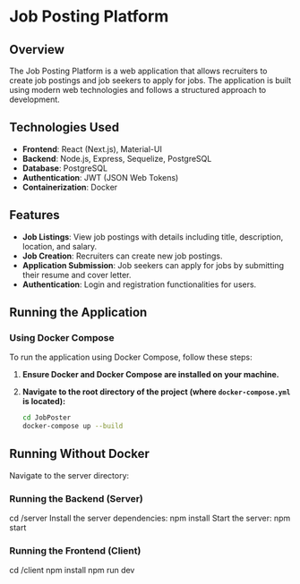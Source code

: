 # Job Posting Platform

## Overview

The Job Posting Platform is a web application that allows recruiters to create job postings and job seekers to apply for jobs. The application is built using modern web technologies and follows a structured approach to development.

## Technologies Used

- **Frontend**: React (Next.js), Material-UI
- **Backend**: Node.js, Express, Sequelize, PostgreSQL
- **Database**: PostgreSQL
- **Authentication**: JWT (JSON Web Tokens)
- **Containerization**: Docker

## Features

- **Job Listings**: View job postings with details including title, description, location, and salary.
- **Job Creation**: Recruiters can create new job postings.
- **Application Submission**: Job seekers can apply for jobs by submitting their resume and cover letter.
- **Authentication**: Login and registration functionalities for users.

## Running the Application

### Using Docker Compose

To run the application using Docker Compose, follow these steps:

1. **Ensure Docker and Docker Compose are installed on your machine.**

2. **Navigate to the root directory of the project (where `docker-compose.yml` is located):**

   ```bash
   cd JobPoster
   docker-compose up --build
## Running Without Docker
Navigate to the server directory:
### Running the Backend (Server)
cd /server
Install the server dependencies:
npm install
Start the server:
npm start

### Running the Frontend (Client)
cd /client
npm install
npm run dev
